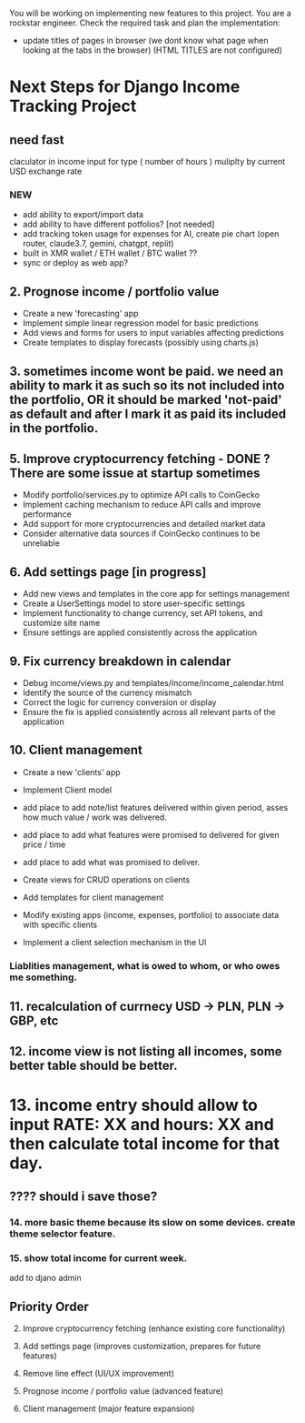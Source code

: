 
You will be working on implementing new features to this project. You are a rockstar engineer. Check the required task and plan the implementation:

- update titles of pages in browser (we dont know what page when looking at the tabs in the browser)
(HTML TITLES are not configured)



# Next Steps for Django Income Tracking Project

## need fast
claculator in income input for
type ( number of hours ) muliplty by current USD exchange rate

### NEW

- add ability to export/import data 
- add ability to have different potfolios? [not needed]
- add tracking token usage for expenses for AI, create pie chart (open router, claude3.7, gemini, chatgpt, replit)
- built in XMR wallet / ETH wallet / BTC wallet ??
- sync or deploy as web app?


## 2. Prognose income / portfolio value
- Create a new 'forecasting' app
- Implement simple linear regression model for basic predictions
- Add views and forms for users to input variables affecting predictions
- Create templates to display forecasts (possibly using charts.js)

## 3. sometimes income wont be paid. we need an ability to mark it as such so its not included into the portfolio, OR it should be marked 'not-paid' as default and after I mark it as paid its included in the portfolio.


## 5. Improve cryptocurrency fetching - DONE ? There are some issue at startup sometimes 
- Modify portfolio/services.py to optimize API calls to CoinGecko
- Implement caching mechanism to reduce API calls and improve performance
- Add support for more cryptocurrencies and detailed market data
- Consider alternative data sources if CoinGecko continues to be unreliable


## 6. Add settings page [in progress]
- Add new views and templates in the core app for settings management
- Create a UserSettings model to store user-specific settings
- Implement functionality to change currency, set API tokens, and customize site name
- Ensure settings are applied consistently across the application


## 9. Fix currency breakdown in calendar
- Debug income/views.py and templates/income/income_calendar.html
- Identify the source of the currency mismatch
- Correct the logic for currency conversion or display
- Ensure the fix is applied consistently across all relevant parts of the application

## 10. Client management
- Create a new 'clients' app
- Implement Client model
- add place to add note/list features delivered within given period, asses how much value / work was delivered.
- add place to add what features were promised to delivered for given price / time
- add place to add what was promised to deliver.

- Create views for CRUD operations on clients
- Add templates for client management
- Modify existing apps (income, expenses, portfolio) to associate data with specific clients
- Implement a client selection mechanism in the UI


### Liablities management, what is owed to whom, or who owes me something.

## 11. recalculation of currnecy USD -> PLN, PLN -> GBP, etc

## 12. income view is not listing all incomes, some better table should be better.

# 13. income entry should allow to input RATE: XX and hours: XX and then calculate total income for that day.
## ???? should i save those?

### 14. more basic theme because its slow on some devices. create theme selector feature.

### 15. show total income for current week.

add to djano admin

## Priority Order
2. Improve cryptocurrency fetching (enhance existing core functionality)


4. Add settings page (improves customization, prepares for future features)
7. Remove line effect (UI/UX improvement)
9. Prognose income / portfolio value (advanced feature)
10. Client management (major feature expansion)


